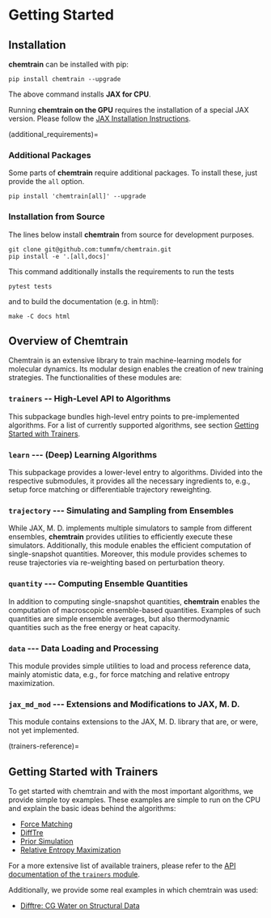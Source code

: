 # Getting Started

## Installation

**chemtrain** can be installed with pip:

```shell
pip install chemtrain --upgrade
```

The above command installs **JAX for CPU**.

Running **chemtrain on the GPU** requires the installation of a special JAX
version.
Please follow the
[JAX Installation Instructions](https://github.com/google/jax#installation).

(additional_requirements)=
### Additional Packages

Some parts of **chemtrain** require additional packages.
To install these, just provide the `all` option.

```shell
pip install 'chemtrain[all]' --upgrade
```


### Installation from Source

The lines below install **chemtrain** from source for development purposes.

```shell
git clone git@github.com:tummfm/chemtrain.git
pip install -e '.[all,docs]'
```

This command additionally installs the requirements to run the tests

```shell
pytest tests
```

and to build the documentation (e.g. in html):

```shell
make -C docs html
```

## Overview of Chemtrain

Chemtrain is an extensive library to train machine-learning models for
molecular dynamics.
Its modular design enables the creation of new training strategies.
The functionalities of these modules are:

### ``trainers`` -- **High-Level API to Algorithms**

This subpackage bundles high-level entry points to 
pre-implemented algorithms. For a list of currently supported algorithms,
see section [Getting Started with Trainers](#trainers-reference).

### ``learn`` --- **(Deep) Learning Algorithms**

This subpackage provides a lower-level entry to algorithms.
Divided into the respective submodules, it provides all the necessary
ingredients to, e.g., setup force matching or differentiable trajectory
reweighting.

### ``trajectory`` --- **Simulating and Sampling from Ensembles**

While JAX, M. D. implements multiple simulators to sample
from different ensembles, **chemtrain** provides utilities to efficiently
execute these simulators. Additionally, this module enables the efficient
computation of single-snapshot quantities. Moreover, this module provides
schemes to reuse trajectories via re-weighting based on perturbation theory.

### ``quantity`` --- **Computing Ensemble Quantities**

In addition to computing single-snapshot quantities,
**chemtrain** enables the computation of macroscopic ensemble-based
quantities. Examples of such quantities are simple ensemble averages, but
also thermodynamic quantities such as the free energy or heat capacity.

### ``data`` --- **Data Loading and Processing**

This module provides simple utilities to load and process reference
data, mainly atomistic data, e.g., for force matching and relative entropy
maximization.

### ``jax_md_mod`` --- **Extensions and Modifications to JAX, M. D.**

This module contains extensions to the JAX, M. D. library that
are, or were, not yet implemented. 

(trainers-reference)=
## Getting Started with Trainers

To get started with chemtrain and with the most important algorithms,
we provide simple toy examples.
These examples are simple to run on the CPU and explain the basic ideas behind
the algorithms:

- [Force Matching](./force_matching.md)
- [DiffTre](./difftre.md)
- [Prior Simulation](./prior_simulation.md)
- [Relative Entropy Maximization](./relative_entropy.md)

For a more extensive list of available trainers, please refer to the [API
documentation of the ``trainers`` module](../api/trainers.rst).

Additionally, we provide some real examples in which chemtrain was used:

- [Difftre: CG Water on Structural Data](../examples/CG_water_difftre.ipynb)

